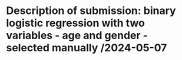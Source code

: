 # Description of submission: binary logistic regression with two variables - age and gender - selected manually /2024-05-07

